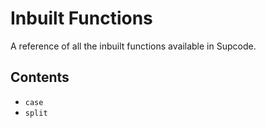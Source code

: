 # Inbuilt Functions

A reference of all the inbuilt functions available in Supcode.


## Contents

- `case`
- `split`